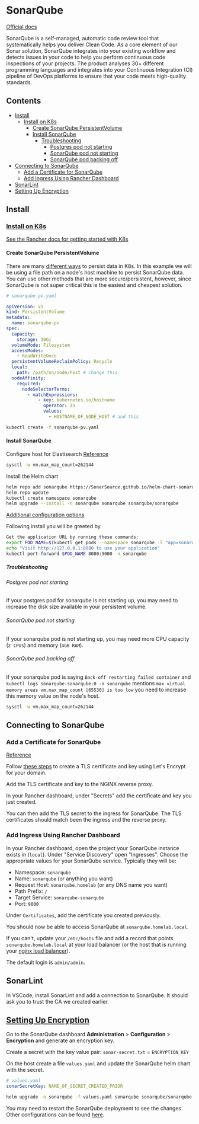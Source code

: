 # SonarQube <!-- omit in toc -->

[Official docs](https://docs.sonarsource.com/sonarqube/latest/)

SonarQube is a self-managed, automatic code review tool that systematically helps you deliver Clean Code. As a core element of our Sonar solution, SonarQube integrates into your existing workflow and detects issues in your code to help you perform continuous code inspections of your projects. The product analyses 30+ different programming languages and integrates into your Continuous Integration (CI) pipeline of DevOps platforms to ensure that your code meets high-quality standards.

## Contents<!-- omit in toc -->

- [Install](#install)
  - [Install on K8s](#install-on-k8s)
    - [Create SonarQube PersistentVolume](#create-sonarqube-persistentvolume)
    - [Install SonarQube](#install-sonarqube)
      - [Troubleshooting](#troubleshooting)
        - [Postgres pod not starting](#postgres-pod-not-starting)
        - [SonarQube pod not starting](#sonarqube-pod-not-starting)
        - [SonarQube pod backing off](#sonarqube-pod-backing-off)
- [Connecting to SonarQube](#connecting-to-sonarqube)
  - [Add a Certificate for SonarQube](#add-a-certificate-for-sonarqube)
  - [Add Ingress Using Rancher Dashboard](#add-ingress-using-rancher-dashboard)
- [SonarLint](#sonarlint)
- [Setting Up Encryption](#setting-up-encryption)

## Install

### [Install on K8s](https://docs.sonarsource.com/sonarqube/latest/setup-and-upgrade/deploy-on-kubernetes/deploy-sonarqube-on-kubernetes/)

[See the Rancher docs for getting started with K8s](../../../infrastructure/tools/kubernetes/rancher/README.md)

#### Create SonarQube PersistentVolume

There are many [different ways](https://kubernetes.io/docs/concepts/storage/persistent-volumes) to persist data in K8s. In this example we will be using a file path on a node's host machine to persist SonarQube data. You can use other methods that are more secure/persistent, however, since SonarQube is not super critical this is the easiest and cheapest solution.

```yaml
# sonarqube-pv.yaml

apiVersion: v1
kind: PersistentVolume
metadata:
  name: sonarqube-pv
spec:
  capacity:
    storage: 30Gi
  volumeMode: Filesystem
  accessModes:
    - ReadWriteOnce
  persistentVolumeReclaimPolicy: Recycle
  local:
    path: /path/on/node/host # change this
  nodeAffinity:
    required:
      nodeSelectorTerms:
        - matchExpressions:
            - key: kubernetes.io/hostname
              operator: In
              values:
                - HOSTNAME_OF_NODE_HOST # and this
```

```bash
kubectl create -f sonarqube-pv.yaml
```

#### Install SonarQube

Configure host for Elastisearch
[Reference](https://stackoverflow.com/questions/51445846/elasticsearch-max-virtual-memory-areas-vm-max-map-count-65530-is-too-low-inc)

```bash
sysctl -w vm.max_map_count=262144
```

Install the Helm chart

```bash
helm repo add sonarqube https://SonarSource.github.io/helm-chart-sonarqube
helm repo update
kubectl create namespace sonarqube
helm upgrade --install -n sonarqube sonarqube sonarqube/sonarqube
```

[Additional configuration options](https://docs.sonarsource.com/sonarqube/latest/setup-and-upgrade/deploy-on-kubernetes/deploy-sonarqube-on-kubernetes/)

Following install you will be greeted by

```bash
Get the application URL by running these commands:
export POD_NAME=$(kubectl get pods --namespace sonarqube -l "app=sonarqube,release=sonarqube" -o jsonpath="{.items[0].metadata.name}")
echo "Visit http://127.0.0.1:8080 to use your application"
kubectl port-forward $POD_NAME 8080:9000 -n sonarqube
```

##### Troubleshooting

###### Postgres pod not starting

If your postgres pod for sonarqube is not starting up, you may need to increase the disk size available in your persistent volume.

###### SonarQube pod not starting

If your sonarqube pod is not starting up, you may need more CPU capacity (`2 CPUs`) and memory (`4GB RAM`).

###### SonarQube pod backing off

If your sonarqube pod is saying `Back-off restarting failed container` and `kubectl logs sonarqube-sonarqube-0 -n sonarqube` mentions `max virtual memory areas vm.max_map_count [65530] is too low` you need to increase this memory value on the node's host.

```bash
sysctl -w vm.max_map_count=262144
```

## Connecting to SonarQube

### Add a Certificate for SonarQube

[Reference](https://ranchermanager.docs.rancher.com/how-to-guides/new-user-guides/kubernetes-resources-setup/encrypt-http-communication)

Follow [these steps](../../../infrastructure/server_management/certificates/README.md#using-lets-encrypt) to create a TLS certificate and key using Let's Encrypt for your domain.

Add the TLS certificate and key to the NGINX reverse proxy.

In your Rancher dashboard, under "Secrets" add the certificate and key you just created.

You can then add the TLS secret to the ingress for SonarQube. The TLS certificates should match been the ingress and the reverse proxy.

### Add Ingress Using Rancher Dashboard

In your Rancher dashboard, open the project your SonarQube instance exists in (`local`). Under "Service Discovery" open "Ingresses". Choose the appropriate values for your SonarQube service. Typically they will be:

- Namespace: `sonarqube`
- Name: `sonarqube` (or anything you want)
- Request Host: `sonarqube.homelab` (or any DNS name you want)
- Path Prefix: `/`
- Target Service: `sonarqube-sonarqube`
- Port: `9000`

Under `Certificates`, add the certificate you created previously.

You should now be able to access SonarQube at `sonarqube.homelab.local`.

If you can't, update your `/etc/hosts` file and add a record that points `sonarqube.homelab.local` at your load balancer (or the host that is running your [nginx load balancer](../../nginx/load_balancer.md)).

The default login is `admin/admin`.

## SonarLint

In VSCode, install SonarLint and add a connection to SonarQube. It should ask you to trust the CA we created earlier.

## [Setting Up Encryption](https://docs.sonarsource.com/sonarqube/9.9/instance-administration/security/#settings-encryption)

Go to the SonarQube dashboard **Administration** > **Configuration** > **Encryption** and generate an encryption key.

Create a secret with the key value pair:
`sonar-secret.txt` = `ENCRYPTION_KEY`

On the host create a file `values.yaml` and update the SonarQube helm chart with the secret.

```yaml
# values.yaml
sonarSecretKey: NAME_OF_SECRET_CREATED_PRIOR
```

```bash
helm upgrade -n sonarqube -f values.yaml sonarqube sonarqube/sonarqube
```

You may need to restart the SonarQube deployment to see the changes. Other configurations can be found [here](https://github.com/SonarSource/helm-chart-sonarqube/tree/master/charts/sonarqube).
